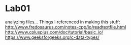 # Lab01
analyzing files...
Things I referenced in making this stuff:
http://www.fredosaurus.com/notes-cpp/io/readtextfile.html
http://www.cplusplus.com/doc/tutorial/basic_io/
https://www.geeksforgeeks.org/c-data-types/
